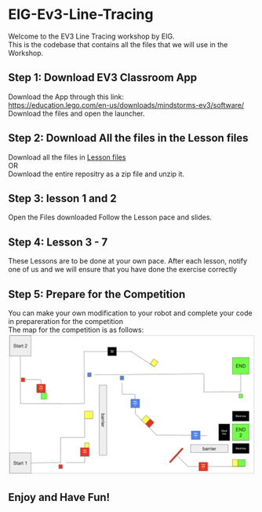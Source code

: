 # EIG-Ev3-Line-Tracing
Welcome to the EV3 Line Tracing workshop by EIG.  
This is the codebase that contains all the files that we will use in the Workshop.  
## Step 1: Download EV3 Classroom App
Download the App through this link:  
https://education.lego.com/en-us/downloads/mindstorms-ev3/software/  
Download the files and open the launcher.
## Step 2: Download All the files in the Lesson files
Download all the files in [Lesson files](./Lesson%20Files/)  
OR  
Download the entire repositry as a zip file and unzip it.
## Step 3: lesson 1 and 2
Open the Files downloaded
Follow the Lesson pace and slides.
## Step 4: Lesson 3 - 7  
These Lessons are to be done at your own pace.
After each lesson, notify one of us and we will ensure that you have done the exercise correctly
## Step 5: Prepare for the Competition
You can make your own modification to your robot and complete your code in prepareration for the competition  
The map for the competition is as follows:  
![Map for EV3 Line Tracing Competition](./Map.png/)
## Enjoy and Have Fun!
